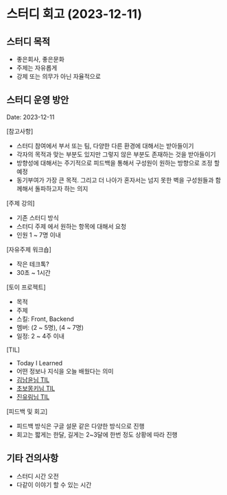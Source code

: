 # 스터디 회고 (2023-12-11)

## 스터디 목적

- 좋은회사, 좋은문화
- 주제는 자유롭게
- 강제 또는 의무가 아닌 자율적으로

## 스터디 운영 방안

Date: 2023-12-11

[참고사항]

- 스터디 참여에서 부서 또는 팀, 다양한 다른 환경에 대해서는 받아들이기
- 각자의 목적과 맞는 부분도 있지만 그렇지 않은 부분도 존재하는 것을 받아들이기
- 방향성에 대해서는 주기적으로 피드백을 통해서 구성원이 원하는 방향으로 조정 할 예정
- 동기부여가 가장 큰 목적. 그리고 더 나아가 혼자서는 넘지 못한 벽을 구성원들과 함께해서 돌파하고자 하는 의지

[주제 강의]

- 기존 스터디 방식
- 스터디 주제 에서 원하는 항목에 대해서 요청
- 인원 1 ~ 7명 이내

[자유주제 워크숍]

- 작은 테크톡?
- 30초 ~ 1시간

[토이 프로젝트]

- 목적
- 주제
- 스킬: Front, Backend
- 멤버: (2 ~ 5명), (4 ~ 7명)
- 일정: 2 ~ 4주 이내

[TIL]

- Today I Learned
- 어떤 정보나 지식을 오늘 배웠다는 의미
- [김남윤님 TIL](https://github.com/cheese10yun/TIL?tab=readme-ov-file)
- [초보몽키님 TIL](https://wayhome25.github.io/)
- [진유림님 TIL](https://milooy.github.io/TIL/)

[피드백 및 회고]

- 피드백 방식은 구글 설문 같은 다양한 방식으로 진행
- 회고는 짧게는 한달, 길게는 2~3달에 한번 정도 상황에 따라 진행

## 기타 건의사항

- 스터디 시간 오전
- 다같이 이야기 할 수 있는 시간
